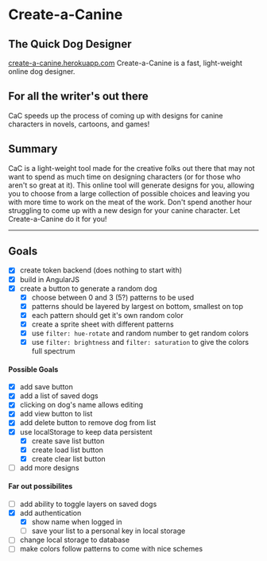 # Create-a-Canine #

## The Quick Dog Designer ##
  [create-a-canine.herokuapp.com](https://create-a-canine.herokuapp.com/ "Create-a-Canine")
  Create-a-Canine is a fast, light-weight online dog designer.

## For all the writer's out there ##
  CaC speeds up the process of coming up with designs for canine characters in novels, cartoons, and games!

## Summary ##
  CaC is a light-weight tool made for the creative folks out there that may not want to spend as much time on designing characters (or for those who aren't so great at it). This online tool will generate designs for you, allowing you to choose from a large collection of possible choices and leaving you with more time to work on the meat of the work. Don't spend another hour struggling to come up with a new design for your canine character. Let Create-a-Canine do it for you!

  ---

## Goals ##
- [X] create token backend (does nothing to start with)
- [X] build in AngularJS
- [X] create a button to generate a random dog
  - [X] choose between 0 and 3 (5?) patterns to be used
  - [X] patterns should be layered by largest on bottom, smallest on top
  - [X] each pattern should get it's own random color
  - [X] create a sprite sheet with different patterns
  - [X] use `filter: hue-rotate` and random number to get random colors
  - [X] use `filter: brightness` and `filter: saturation` to give the colors full spectrum

#### Possible Goals ####
- [X] add save button
- [X] add a list of saved dogs
- [X] clicking on dog's name allows editing
- [X] add view button to list
- [X] add delete button to remove dog from list
- [X] use localStorage to keep data persistent
  - [X] create save list button
  - [X] create load list button
  - [X] create clear list button

- [ ] add more designs

#### Far out possibilites ####
- [ ] add ability to toggle layers on saved dogs
- [X] add authentication
  - [X] show name when logged in
  - [ ] save your list to a personal key in local storage
- [ ] change local storage to database
- [ ] make colors follow patterns to come with nice schemes
